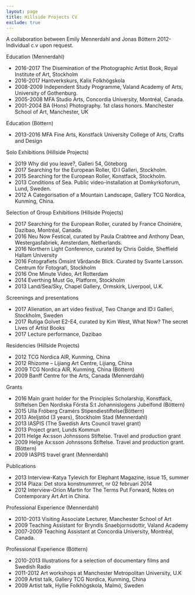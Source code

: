 ```yaml
---
layout: page
title: Hillside Projects CV
exclude: true
---
```


A collaboration between Emily Mennerdahl and Jonas Böttern 2012-<br/>
Individual c.v upon request.<br/>

Education (Mennerdahl)

- 2016-2017	The Disemination of the Photographic Artist Book, Royal Institute of Art, Stockholm
- 2016-2017	Hantverkskurs, Kalix Folkhögskola
- 2008-2009	Independent Study Programme, Valand Academy of Arts, University of Gothenburg.
- 2005-2008	MFA Studio Arts, Concordia University, Montréal, Canada.
- 2001-2004	BA (Hons) Photography. 1st class honors. Manchester School of Art, Manchester, UK

Education (Böttern)

- 2013-2016	MFA Fine Arts, Konstfack University College of Arts, Crafts and Design

Solo Exhibitions (Hillside Projects)

- 2019		Why did you leave?, Galleri 54, Göteborg
- 2017		Searching for the European Roller, ID:I Galleri, Stockholm.
- 2015		Searching for the European Roller, Konstfack, Stockholm.  
- 2013   	Conditions of Sea. Public video-installation at Domkyrkoforum, Lund, Sweden.
- 2012	  A Categorisation of a Mountain Landscape, Gallery TCG Nordica, Kunming, China.

Selection of Group Exhibitions (Hillside Projects)

- 2017	Searching for the European Roller, curated by France Choiniére, Dazibao, Montréal, Canada.
- 2016	Neu Now Festical, curated by Paula Crabtree and Anthony Dean, Westergasfabriek, Amsterdam, Netherlands.
- 2016	Northern Light Conference, curated by Chris Goldie, Sheffield Hallam University
- 2016	Fotografiets Ömsint Vårdande Blick. Curated by Svante Larsson. Centrum för Fotografi, Stockholm
- 2016		One Minute Video, Art Rotterdam
- 2014		Everthing Must Go, Platform, Stockholm
- 2013		Land/Sea/Sky, Chapel Gallery, Ormskirk, Liverpool, U.K.

Screenings and presentations

- 2017	Alienation, an art video festival, Two Change and ID:I Galleri, Stockholm, Sweden
- 2017	Rutiga Golvet E2-E4, curated by Kim West, What Now? The secret Lives of Artist Books
- 2017		Lecture performance, Dazibao

Residencies (Hillside Projects)

- 2012		TCG Nordica AIR, Kunming, China
- 2012		Rhizome – Lijiang Art Centre, Lijiang, China
- 2009		TCG Nordica AIR, Kunming, China (Böttern)
- 2009		Banff Centre for the Arts, Canada (Mennerdahl)

Grants

- 2016	Main grant holder for the Principles Scholarship, Konstfack, Stiftelsen Den Nordiska Första S:t Johannislogens Jubelfond (Böttern)
- 2015		Ulla Fröberg Cramérs Stipendiestiftelse(Böttern)
- 2013		Ateljstöd (3 years), Stockholm Stad (Mennerdahl)
- 2013		IASPIS (The Swedish Arts Council travel grant)
- 2013		Project grant, Lunds Kommun
- 2011		Helge Ax:sson Johnssons Stiftelse. Travel and production grant
- 2009		Helge Ax:sson Johnssons Stiftelse. Travel and production grant. (Böttern)
- 2009		IASPIS travel grant (Mennerdahl)

Publications

- 2013		Interview-Katya Tylevich for Elephant Magazine, issue 15, summer
- 2014		Plaza: Det stora konstnummret, nr 02 februari 2014
- 2012	Interview-Orion Martin for The Terms Put Forward, Notes on Contemporary Art Art in China.

Professional Experience (Mennerdahl)

- 2010-2013	Visiting Associate Lecturer, Manchester School of Art
- 2009		Teaching Assistant for Bryndis Snaebjornsdottir, Valand Academy
- 2007-2009	Teaching Assistant at Concordia University, Montréal, Canada.

Professional Experience (Böttern)

- 2010-2013 	Illustrations for a selection of documentary films and Swedish Radio
- 2011-2012 	Art workshops at Manchester Metropolitan University, U.K
- 2009 		Artist talk, Gallery TCG Nordica, Kunming, China
- 2009 		Artist talk, Hyllie Folkhögskola, Malmö, Sweden
